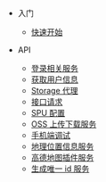 <!-- * [入门](introduction/) -->
* 入门

  * [快速开始](introduction/quickstart)

* API
  * [登录相关服务](api/login)
  * [获取用户信息](api/user)
  * [Storage 代理](api/storage)
  * [接口请求](api/axios)
  * [SPU 配置](api/spuconfig)
  * [OSS 上传下载服务](api/oss)
  * [手机端调试](api/isdebugger)
  * [地理位置信息服务](api/location)
  * [高德地图插件服务](api/amap)
  * [生成唯一 id 服务](api/id)
  <!-- * [基础信息](api/index)
  * [layout 布局](api/layout)
  * [filter 搜索栏](api/filter)
  * [popview 弹窗](api/popview)
  * [tabboard 标签页](api/tabboard)
  * [button 按钮](api/button)
  * [text 文本](api/text)
  * [image 图片](api/image)
  * [link 链接](api/link)
  * [progress 进度](api/progress)
  * [tags 标签](api/tags)
  * [textinput 文本输入](api/textinput)
  * [select 选择器](api/select)
  * [tree 选择树](api/tree)
  * [date 日期选择器](api/date)
  * [checkbox 多选框](api/checkbox)
  * [radio 单选框](api/radio)
  * [cascade 级联选择器](api/cascade)
  * [photo 图片上传](api/photo)
  * [attachment 附件上传](api/attachment)
  * [table 表格](api/table)
  * [list 列表](api/list)
  * [foreach 循环](api/foreach) -->
